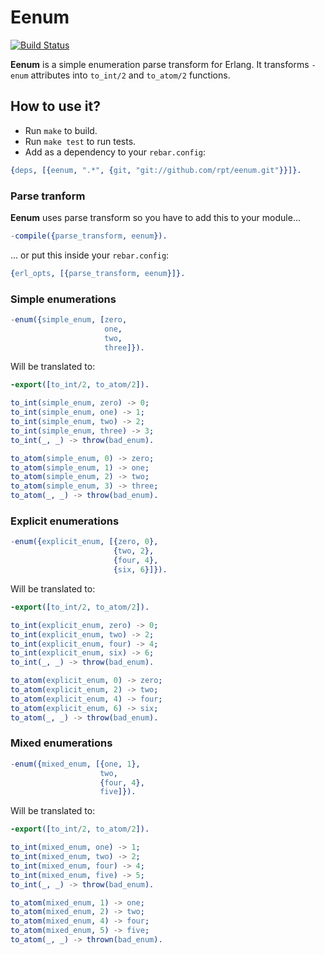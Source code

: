 Eenum
=====

[![Build Status][travis_ci_image]][travis_ci]

**Eenum** is a simple enumeration parse transform for Erlang.
It transforms `-enum` attributes into `to_int/2` and `to_atom/2` functions.

How to use it?
--------------

 * Run `make` to build.
 * Run `make test` to run tests.
 * Add as a dependency to your `rebar.config`:

```erlang
{deps, [{eenum, ".*", {git, "git://github.com/rpt/eenum.git"}}]}.
```

### Parse tranform

**Eenum** uses parse transform so you have to add this to your module...

```erlang
-compile({parse_transform, eenum}).
```

... or put this inside your `rebar.config`:

```erlang
{erl_opts, [{parse_transform, eenum}]}.
```

### Simple enumerations

```erlang
-enum({simple_enum, [zero,
                     one,
                     two,
                     three]}).
```

Will be translated to:

```erlang
-export([to_int/2, to_atom/2]).

to_int(simple_enum, zero) -> 0;
to_int(simple_enum, one) -> 1;
to_int(simple_enum, two) -> 2;
to_int(simple_enum, three) -> 3;
to_int(_, _) -> throw(bad_enum).

to_atom(simple_enum, 0) -> zero;
to_atom(simple_enum, 1) -> one;
to_atom(simple_enum, 2) -> two;
to_atom(simple_enum, 3) -> three;
to_atom(_, _) -> throw(bad_enum).
```

### Explicit enumerations

```erlang
-enum({explicit_enum, [{zero, 0},
                       {two, 2},
                       {four, 4},
                       {six, 6}]}).
```

Will be translated to:

```erlang
-export([to_int/2, to_atom/2]).

to_int(explicit_enum, zero) -> 0;
to_int(explicit_enum, two) -> 2;
to_int(explicit_enum, four) -> 4;
to_int(explicit_enum, six) -> 6;
to_int(_, _) -> throw(bad_enum).

to_atom(explicit_enum, 0) -> zero;
to_atom(explicit_enum, 2) -> two;
to_atom(explicit_enum, 4) -> four;
to_atom(explicit_enum, 6) -> six;
to_atom(_, _) -> throw(bad_enum).
```

### Mixed enumerations

```erlang
-enum({mixed_enum, [{one, 1},
                    two,
                    {four, 4},
                    five]}).
```

Will be translated to:

```erlang
-export([to_int/2, to_atom/2]).

to_int(mixed_enum, one) -> 1;
to_int(mixed_enum, two) -> 2;
to_int(mixed_enum, four) -> 4;
to_int(mixed_enum, five) -> 5;
to_int(_, _) -> throw(bad_enum).

to_atom(mixed_enum, 1) -> one;
to_atom(mixed_enum, 2) -> two;
to_atom(mixed_enum, 4) -> four;
to_atom(mixed_enum, 5) -> five;
to_atom(_, _) -> thrown(bad_enum).
```

[travis_ci]:
http://travis-ci.org/rpt/eenum
[travis_ci_image]:
https://secure.travis-ci.org/rpt/eenum.png
